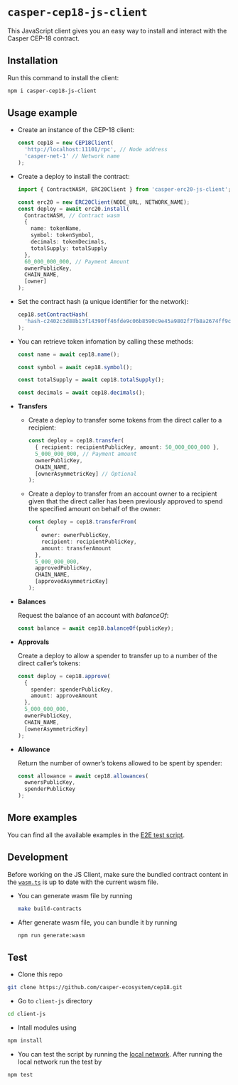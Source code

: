# `casper-cep18-js-client`

This JavaScript client gives you an easy way to install and interact with the Casper CEP-18 contract.

## Installation

Run this command to install the client:

```bash
npm i casper-cep18-js-client
```

## Usage example

- Create an instance of the CEP-18 client:

  ```ts
  const cep18 = new CEP18Client(
    'http://localhost:11101/rpc', // Node address
    'casper-net-1' // Network name
  );
  ```

- Create a deploy to install the contract:

  ```ts
  import { ContractWASM, ERC20Client } from 'casper-erc20-js-client';

  const erc20 = new ERC20Client(NODE_URL, NETWORK_NAME);
  const deploy = await erc20.install(
    ContractWASM, // Contract wasm
    {
      name: tokenName,
      symbol: tokenSymbol,
      decimals: tokenDecimals,
      totalSupply: totalSupply
    },
    60_000_000_000, // Payment Amount
    ownerPublicKey,
    CHAIN_NAME,
    [owner]
  );
  ```

- Set the contract hash (a unique identifier for the network):

  ```ts
  cep18.setContractHash(
    'hash-c2402c3d88b13f14390ff46fde9c06b8590c9e45a9802f7fb8a2674ff9c1e5b1'
  );
  ```

- You can retrieve token infomation by calling these methods:

  ```ts
  const name = await cep18.name();

  const symbol = await cep18.symbol();

  const totalSupply = await cep18.totalSupply();

  const decimals = await cep18.decimals();
  ```

- **Transfers**

  - Create a deploy to transfer some tokens from the direct caller to a recipient:

    ```ts
    const deploy = cep18.transfer(
      { recipient: recipientPublicKey, amount: 50_000_000_000 },
      5_000_000_000, // Payment amount
      ownerPublicKey,
      CHAIN_NAME,
      [ownerAsymmetricKey] // Optional
    );
    ```

  - Create a deploy to transfer from an account owner to a recipient given that the direct caller has been previously approved to spend the specified amount on behalf of the owner:

    ```ts
    const deploy = cep18.transferFrom(
      {
        owner: ownerPublicKey,
        recipient: recipientPublicKey,
        amount: transferAmount
      },
      5_000_000_000,
      approvedPublicKey,
      CHAIN_NAME,
      [approvedAsymmetricKey]
    );
    ```

- **Balances**

  Request the balance of an account with _balanceOf_:

  ```ts
  const balance = await cep18.balanceOf(publicKey);
  ```

- **Approvals**

  Create a deploy to allow a spender to transfer up to a number of the direct caller’s tokens:

  ```ts
  const deploy = cep18.approve(
    {
      spender: spenderPublicKey,
      amount: approveAmount
    },
    5_000_000_000,
    ownerPublicKey,
    CHAIN_NAME,
    [ownerAsymmetricKey]
  );
  ```

- **Allowance**

  Return the number of owner’s tokens allowed to be spent by spender:

  ```ts
  const allowance = await cep18.allowances(
    ownersPublicKey,
    spenderPublicKey
  );
  ```

## More examples

You can find all the available examples in the [E2E test script](https://github.com/casper-ecosystem/cep18/client-js/tests/e3e).

## Development

Before working on the JS Client, make sure the bundled contract content in the [`wasm.ts`]('./src.wasm.ts') is up to date with the current wasm file.

- You can generate wasm file by running

  ```bash
  make build-contracts
  ```

- After generate wasm file, you can bundle it by running

  ```bash
  npm run generate:wasm
  ```

## Test

- Clone this repo

```bash
git clone https://github.com/casper-ecosystem/cep18.git
```

- Go to `client-js` directory

```bash
cd client-js
```

- Intall modules using

```bash
npm install
```

- You can test the script by running the [local network](https://github.com/casper-network/casper-node/blob/dev/utils/nctl/README.md). After running the local network run the test by

```bash
npm test
```
